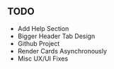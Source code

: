 ## TODO
* Add Help Section
* Bigger Header Tab Design
* Github Project
* Render Cards Asynchronously
* Misc UX/UI Fixes